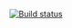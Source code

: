 [![Build status](https://ci.appveyor.com/api/projects/status/mdk0ofv5b1noswn2?svg=true)](https://ci.appveyor.com/project/VladislavTretyakov/api-test-ci)

